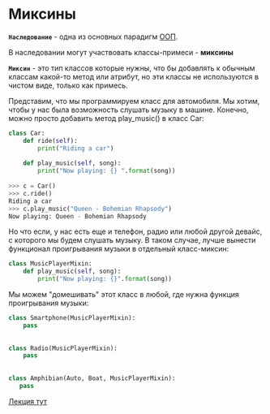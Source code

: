 # Миксины
__`Наследование`__ - одна из основных парадигм [ООП](ООП.md).

В наследовании могут участвовать классы-примеси - **миксины**

__`Миксин`__ - это тип классов которые нужны, что бы добавлять к обычным классам какой-то метод 
или атрибут, но эти классы не используются в чистом виде, только как примесь.

Представим, что мы программируем класс для автомобиля. Мы хотим, чтобы у нас была возможность 
слушать музыку в машине. Конечно, можно просто добавить метод play_music() в класс Car:
```python
class Car:
    def ride(self):
        print("Riding a car")
 
    def play_music(self, song):
        print("Now playing: {} ".format(song))
 
>>> c = Car()
>>> c.ride()
Riding a car
>>> c.play_music("Queen - Bohemian Rhapsody")
Now playing: Queen - Bohemian Rhapsody
```
Но что если, у нас есть еще и телефон, радио или любой другой девайс, с которого мы будем 
слушать музыку. В таком случае, лучше вынести функционал проигрывания музыки в отдельный 
класс-миксин:

```python
class MusicPlayerMixin:
    def play_music(self, song):
        print("Now playing: {}".format(song))
```
Мы можем "домешивать" этот класс в любой, где нужна функция проигрывания музыки:
```python
class Smartphone(MusicPlayerMixin):
    pass
 
 
class Radio(MusicPlayerMixin):
    pass
 
 
class Amphibian(Auto, Boat, MusicPlayerMixin):
   pass
```

[Лекция тут](https://github.com/PonomaryovVladyslav/PythonCources/blob/master/lesson16.md)
